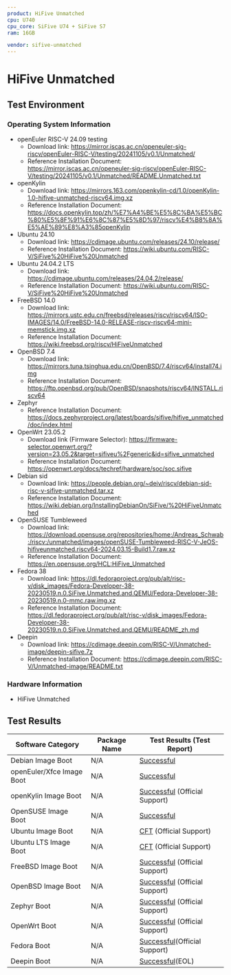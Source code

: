 ```yaml
---
product: HiFive Unmatched
cpu: U740
cpu_core: SiFive U74 + SiFive S7
ram: 16GB

vendor: sifive-unmatched
---
```


# HiFive Unmatched

## Test Environment

### Operating System Information

- openEuler RISC-V 24.09 testing
    - Download link: https://mirror.iscas.ac.cn/openeuler-sig-riscv/openEuler-RISC-V/testing/20241105/v0.1/Unmatched/
    - Reference Installation Document: https://mirror.iscas.ac.cn/openeuler-sig-riscv/openEuler-RISC-V/testing/20241105/v0.1/Unmatched/README.Unmatched.txt
- openKylin
    - Download link: https://mirrors.163.com/openkylin-cd/1.0/openKylin-1.0-hifive-unmatched-riscv64.img.xz
    - Reference Installation Document: https://docs.openkylin.top/zh/%E7%A4%BE%E5%8C%BA%E5%BC%80%E5%8F%91%E6%8C%87%E5%8D%97/riscv%E4%B8%8A%E5%AE%89%E8%A3%85openKylin
- Ubuntu 24.10
    - Download link: https://cdimage.ubuntu.com/releases/24.10/release/
    - Reference Installation Document: https://wiki.ubuntu.com/RISC-V/SiFive%20HiFive%20Unmatched
- Ubuntu 24.04.2 LTS
    - Download link: https://cdimage.ubuntu.com/releases/24.04.2/release/
    - Reference Installation Document: https://wiki.ubuntu.com/RISC-V/SiFive%20HiFive%20Unmatched
- FreeBSD 14.0
    - Download link: https://mirrors.ustc.edu.cn/freebsd/releases/riscv/riscv64/ISO-IMAGES/14.0/FreeBSD-14.0-RELEASE-riscv-riscv64-mini-memstick.img.xz
    - Reference Installation Document: https://wiki.freebsd.org/riscv/HiFiveUnmatched
- OpenBSD 7.4
    - Download link: https://mirrors.tuna.tsinghua.edu.cn/OpenBSD/7.4/riscv64/install74.img
    - Reference Installation Document: https://ftp.openbsd.org/pub/OpenBSD/snapshots/riscv64/INSTALL.riscv64
- Zephyr
    - Reference Installation Document: https://docs.zephyrproject.org/latest/boards/sifive/hifive_unmatched/doc/index.html
- OpenWrt 23.05.2
    - Download link (Firmware Selector): https://firmware-selector.openwrt.org/?version=23.05.2&target=sifiveu%2Fgeneric&id=sifive_unmatched
    - Reference Installation Document: https://openwrt.org/docs/techref/hardware/soc/soc.sifive
- Debian sid
    - Download link: https://people.debian.org/~deiv/riscv/debian-sid-risc-v-sifive-unmatched.tar.xz
    - Reference Installation Document: https://wiki.debian.org/InstallingDebianOn/SiFive/%20HiFiveUnmatched
- OpenSUSE Tumbleweed
    - Download link: https://download.opensuse.org/repositories/home:/Andreas_Schwab:/riscv:/unmatched/images/openSUSE-Tumbleweed-RISC-V-JeOS-hifiveunmatched.riscv64-2024.03.15-Build1.7.raw.xz
    - Reference Installation Document: https://en.opensuse.org/HCL:HiFive_Unmatched
- Fedora 38
    - Download link: https://dl.fedoraproject.org/pub/alt/risc-v/disk_images/Fedora-Developer-38-20230519.n.0.SiFive.Unmatched.and.QEMU/Fedora-Developer-38-20230519.n.0-mmc.raw.img.xz
    - Reference Installation Document: https://dl.fedoraproject.org/pub/alt/risc-v/disk_images/Fedora-Developer-38-20230519.n.0.SiFive.Unmatched.and.QEMU/README_zh.md
- Deepin
    - Download link: https://cdimage.deepin.com/RISC-V/Unmatched-image/deepin-sifive.7z
    - Reference Installation Document: https://cdimage.deepin.com/RISC-V/Unmatched-image/README.txt

### Hardware Information

- HiFive Unmatched

## Test Results

| Software Category         | Package Name | Test Results (Test Report)               |
| ------------------------- | ------------ | ---------------------------------------- |
| Debian Image Boot         | N/A          | [Successful][Debian]                     |
| openEuler/Xfce Image Boot | N/A          | [Successful][oERV]                       |
| openKylin Image Boot      | N/A          | [Successful][oK] (Official Support)      |
| OpenSUSE Image Boot       | N/A          | [Successful][SUSE]                       |
| Ubuntu Image Boot         | N/A          | [CFT][Ubuntu] (Official Support)         |
| Ubuntu LTS Image Boot     | N/A          | [CFT][Ubuntu LTS] (Official Support)     |
| FreeBSD Image Boot        | N/A          | [Successful][FreeBSD] (Official Support) |
| OpenBSD Image Boot        | N/A          | [Successful][OpenBSD] (Official Support) |
| Zephyr Boot               | N/A          | [Successful][Zephyr] (Official Support)  |
| OpenWrt Boot              | N/A          | [Successful][OpenWrt] (Official Support) |
| Fedora Boot               | N/A          | [Successful][Fedora](Official Support)   |
| Deepin Boot               | N/A          | [Successful][Deepin](EOL)                |

[Debian]: ./Debian/README.md
[oERV]: ./openEuler/README.md
[oK]: ./openKylin/README.md
[SUSE]: ./OpenSUSE/README.md
[Ubuntu]: ./Ubuntu/README.md
[Ubuntu LTS]: ./Ubuntu/README_LTS.md
[FreeBSD]: ./FreeBSD/README.md
[OpenBSD]: ./OpenBSD/README.md
[Zephyr]: ./Zephyr/README.md
[OpenWrt]: ./OpenWrt/README.md
[Fedora]: ./Fedora/README.md
[Deepin]: ./Deepin/README.md
